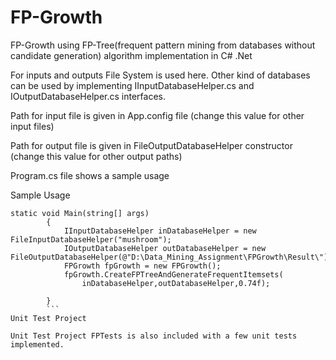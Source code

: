 FP-Growth
=======

FP-Growth using FP-Tree(frequent pattern mining from databases without candidate generation) algorithm implementation in C# .Net

For inputs and outputs File System is used here. Other kind of databases can be used by implementing IInputDatabaseHelper.cs and IOutputDatabaseHelper.cs interfaces.


Path for input file is given in App.config file (change this value for other input files)

Path for output file is given in FileOutputDatabaseHelper constructor (change this value for other output paths)

Program.cs file shows a sample usage

Sample Usage
```
static void Main(string[] args)
        {
            IInputDatabaseHelper inDatabaseHelper = new FileInputDatabaseHelper("mushroom");
            IOutputDatabaseHelper outDatabaseHelper = new FileOutputDatabaseHelper(@"D:\Data_Mining_Assignment\FPGrowth\Result\");
            FPGrowth fpGrowth = new FPGrowth();
            fpGrowth.CreateFPTreeAndGenerateFrequentItemsets(
                inDatabaseHelper,outDatabaseHelper,0.74f);
            
        }        
        ```
Unit Test Project

Unit Test Project FPTests is also included with a few unit tests implemented.


